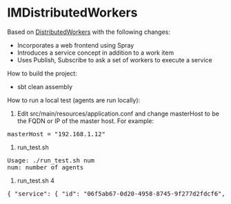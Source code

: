 # IMDistributedWorkers

Based on [DistributedWorkers](http://typesafe.com/activator/template/akka-distributed-workers) with the following changes:
* Incorporates a web frontend using Spray
* Introduces a service concept in addition to a work item
* Uses Publish, Subscribe to ask a set of workers to execute a service

How to build the project:
* sbt clean assembly

How to run a local test (agents are run locally):

1. Edit src/main/resources/application.conf and change masterHost to be the FQDN or IP of the master host. For example:
<pre>
masterHost = "192.168.1.12"
</pre>
1. run_test.sh
<pre>
Usage: ./run_test.sh num
num: number of agents
</pre>
1. run_test.sh 4
<pre>
{ "service": { "id": "06f5ab67-0d20-4958-8745-9f277d2fdcf6", "timesPerWorker": [38, 44, 53, 54], "completionTime": 54}}
</pre>
